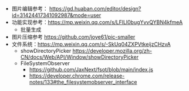 

- 图片编辑参考： https://gd.huaban.com/editor/design?id=31424417341092987&mode=user
- 功能实现参考：https://mp.weixin.qq.com/s/LFlLl0bugYvvQYBN4kfmeA
  - 批量生成
- 图片压缩参考 https://github.com/joye61/pic-smaller
- 文件系统：https://mp.weixin.qq.com/s/-SkUq04ZXPVtkeijzCHzvA  
  - showDirectoryPicker https://developer.mozilla.org/zh-CN/docs/Web/API/Window/showDirectoryPicker
  - FileSystemObserver 
    - https://github.com/JaxNext/fsot/blob/main/index.js
    - https://developer.chrome.com/release-notes/133#the_filesystemobserver_interface



